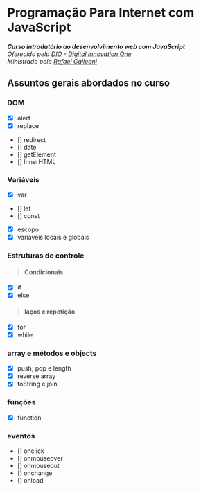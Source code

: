 # Programação Para Internet com JavaScript
_**Curso introdutório ao desenvolvimento web com JavaScript**_\
_Oferecido pela [DIO](https://digitalinnovation.one/) - [Digital Innovation One](https://github.com/digitalinnovationone)_\
_Ministrado pelo [Rafael Galleani](https://github.com/rafegal)_
## Assuntos gerais abordados no curso
### DOM
- [x] alert
- [x] replace
- [] redirect
- [] date
- [] getElement
- [] InnerHTML
### Variáveis
- [x] var
- [] let
- [] const
- [x] escopo
- [x] variáveis locais e globais
### Estruturas de controle
> #### Condicionais
- [x] if
- [x] else
> #### laços e repetição
- [x] for
- [x] while
### array e métodos e objects  
- [x] push; pop e length
- [x] reverse array
- [x] toString e join
### funções
- [x] function
### eventos
- [] onclick
- [] onmouseover
- [] onmouseout
- [] onchange
- [] onload
